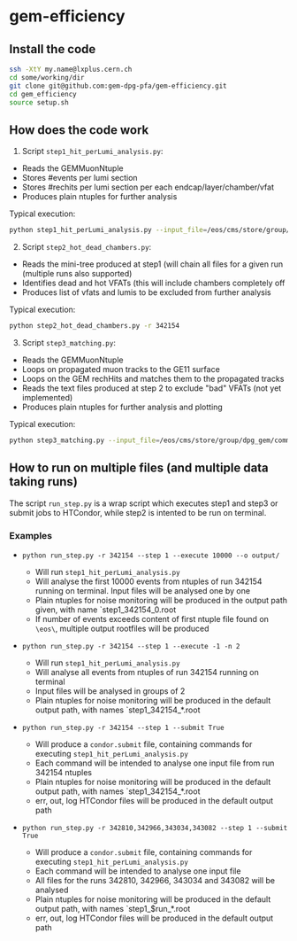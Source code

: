 # gem-efficiency
## Install the code
```sh
ssh -XtY my.name@lxplus.cern.ch
cd some/working/dir
git clone git@github.com:gem-dpg-pfa/gem-efficiency.git
cd gem_efficiency
source setup.sh
```

## How does the code work
1.  Script `step1_hit_perLumi_analysis.py`: 
 - Reads the GEMMuonNtuple
 - Stores #events per lumi section
 - Stores #rechits per lumi section per each endcap/layer/chamber/vfat
 - Produces plain ntuples for further analysis

  Typical execution:
```sh
python step1_hit_perLumi_analysis.py --input_file=/eos/cms/store/group/dpg_gem/comm_gem/P5_Commissioning/2021/GEMCommonNtuples/MWGR4/Run_342154/MuDPGNtuple_2021_MWGR4_5.root, --output output/step1_342154_5.root --nevents -1
```

2.  Script `step2_hot_dead_chambers.py`: 
 - Reads the mini-tree produced at step1 (will chain all files for a given run (multiple runs also supported)
 - Identifies dead and hot VFATs (this will include chambers completely off
 - Produces list of vfats and lumis to be excluded from further analysis

  Typical execution:
```sh
python step2_hot_dead_chambers.py -r 342154
```

3.  Script `step3_matching.py`: 
 - Reads the GEMMuonNtuple
 - Loops on propagated muon tracks to the GE11 surface
 - Loops on the GEM rechHits and matches them to the propagated tracks
 - Reads the text files produced at step 2 to exclude "bad" VFATs (not yet implemented)
 - Produces plain ntuples for further analysis and plotting

  Typical execution:
```sh
python step3_matching.py --input_file=/eos/cms/store/group/dpg_gem/comm_gem/P5_Commissioning/2021/GEMCommonNtuples/MWGR4/Run_342154/MuDPGNtuple_2021_MWGR4_5.root, --output output/step3_342154_5.root --nevents -1
```

## How to run on multiple files (and multiple data taking runs)
The script `run_step.py` is a wrap script which executes step1 and step3 or submit jobs to HTCondor, while step2 is intented to be run on terminal.
### Examples
 - `python run_step.py -r 342154 --step 1 --execute 10000 --o output/`
   - Will run `step1_hit_perLumi_analysis.py `
   - Will analyse the first 10000 events from ntuples of run 342154 running on terminal. Input files will be analysed one by one
   - Plain ntuples for noise monitoring will be produced in the output path given, with name `step1_342154_0.root
   - If number of events exceeds content of first ntuple file found on `\eos\`, multiple output rootfiles will be produced

 - `python run_step.py -r 342154 --step 1 --execute -1 -n 2`
   - Will run `step1_hit_perLumi_analysis.py `
   - Will analyse all events from ntuples of run 342154 running on terminal
   - Input files will be analysed in groups of 2
   - Plain ntuples for noise monitoring will be produced in the default output path, with names `step1_342154_*.root

 - `python run_step.py -r 342154 --step 1 --submit True`
   - Will produce a `condor.submit` file, containing commands for executing `step1_hit_perLumi_analysis.py `
   - Each command will be intended to analyse one input file from run 342154 ntuples
   - Plain ntuples for noise monitoring will be produced in the default output path, with names `step1_342154_*.root
   - err, out, log HTCondor files will be produced in the default output path

 - `python run_step.py -r 342810,342966,343034,343082 --step 1 --submit True`
   - Will produce a `condor.submit` file, containing commands for executing `step1_hit_perLumi_analysis.py `
   - Each command will be intended to analyse one input file
   - All files for the runs 342810, 342966, 343034 and 343082 will be analysed
   - Plain ntuples for noise monitoring will be produced in the default output path, with names `step1_$run_*.root
   - err, out, log HTCondor files will be produced in the default output path

